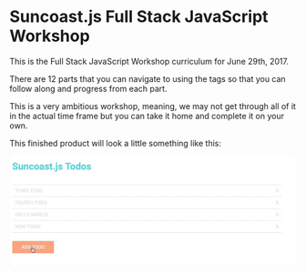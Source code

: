 # Suncoast.js Full Stack JavaScript Workshop

This is the Full Stack JavaScript Workshop curriculum for June 29th, 2017.

There are 12 parts that you can navigate to using the tags so that you can follow along and progress from each part.

This is a very ambitious workshop, meaning, we may not get through all of it in the actual time frame but you can take it home and complete it on your own.

This finished product will look a little something like this:

![Finished Product](./suncoastjs-todos.gif)
